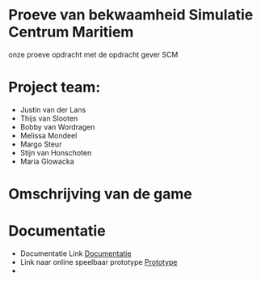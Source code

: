 # Proeve van bekwaamheid Simulatie Centrum Maritiem

onze proeve opdracht met de opdracht gever SCM

# Project team:
* Justin van der Lans
* Thijs van Slooten
* Bobby van Wordragen
* Melissa Mondeel
* Margo Steur
* Stijn van Honschoten
* Maria Glowacka

# Omschrijving van de game

# Documentatie
* Documentatie Link [Documentatie]()
* Link naar online speelbaar prototype 	[Prototype]()
*

